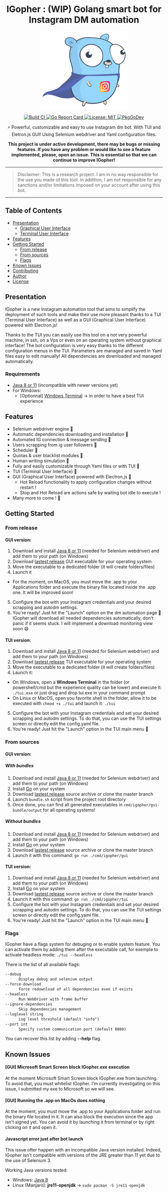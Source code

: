 <h1 align="center">IGopher : (WIP) Golang smart bot for Instagram DM automation</h1>
<p align="center">
    <img alt="IGopher logo" height="250" src="doc/IGopher.png">
</p>
<p align="center">
  <a href="https://github.com/hbollon/IGopher/actions" target="_blank">
    <img alt="Build CI" src="https://github.com/hbollon/igopher/workflows/build/badge.svg" />
  </a>
  <a href="https://goreportcard.com/report/github.com/hbollon/igopher" target="_blank">
    <img alt="Go Report Card" src="https://goreportcard.com/badge/github.com/hbollon/igopher" />
  </a>
  <a href="https://github.com/hbollon/igopher/blob/master/LICENSE.md" target="_blank">
    <img alt="License: MIT" src="https://img.shields.io/badge/License-MIT-yellow.svg" />
  </a>
  <a href="https://pkg.go.dev/github.com/hbollon/go-instadm" target="_blank">
    <img src="https://pkg.go.dev/badge/github.com/hbollon/go-instadm" alt="PkgGoDev">
  </a>
</p>

<p align="center">⚡ Powerful, customizable and easy to use Instagram dm bot. With TUI and Eletron.js GUI! Using Selenium webdriver and Yaml configuration files.</p>

<p align="center"><strong>This project is under active development, there may be bugs or missing features. If you have any problem or would like to see a feature implemented, please, open an issue. This is essential so that we can continue to improve IGopher! </strong></p>


---

> Disclaimer: This is a research project. I am in no way responsible for the use you made of this tool. In addition, I am not responsible for any sanctions and/or limitations imposed on your account after using this bot.

---

## Table of Contents

- [Presentation](#presentation)
  - [Graphical User Interface](#graphical-user-interface)
  - [Terminal User Interface](#terminal-user-interface)
- [Features](#features)
- [Getting Started](#getting-started)
  - [From release](#from-release)
  - [From sources](#from-sources)
  - [Flags](#flags)
- [Known Issues](#known-issues)
- [Contributing](#-contributing)
- [Author](#author)
- [License](#-license)

## Presentation

IGopher is a new Instagram automation tool that aims to simplify the deployment of such tools and make their use more pleasant thanks to a TUI (Terminal User Interface) as well as a GUI (Graphical User Interface) powered with Electron.js!

Thanks to the TUI you can easily use this tool on a not very powerful machine, in ssh, on a Vps or even on an operating system without graphical interface!
The bot configuration is very easy thanks to the different configuration menus in the TUI. Parameters are managed and saved in Yaml files easy to edit manually!
All dependencies are downloaded and managed automatically.

### Requirements
- [Java 8 or 11](https://java.com/fr/download/) (incompatible with newer versions yet)
- For Windows:
  - [Optionnal] [Windows Terminal](https://www.microsoft.com/fr-fr/p/windows-terminal/9n0dx20hk701?activetab=pivot:overviewtab) -> in order to have a best TUI experience

## Features
- Selenium webdriver engine :stars:
- Automatic dependencies downloading and installation :stars:
- Automated IG connection & message sending :stars:
- Users scrapping from ig user followers :stars:
- Scheduler :stars:
- Quotas & user blacklist modules :stars:
- Human writing simulation :stars:
- Fully and easily customizable through Yaml files or with TUI :stars:
- TUI (Terminal User Interface) :stars:
- GUI (Graphical User Interface) powered with Electron.js :stars:
  - Hot Reload functionality to apply configuration changes without restart !
  - Stop and Hot Reload are actions safe by waiting bot idle to execute !
- Many more to come ! 🥳

## Getting Started

### From release

#### GUI version:

1. Download and install [Java 8 or 11](https://java.com/fr/download/) (needed for Selenium webdriver) and add them to your path (on Windows)
2. Download [lastest release](https://github.com/hbollon/igopher/releases/latest) GUI executable for your operating system
3. Move the executable to a dedicated folder (it will create folders/files)
4. Launch it
- For the moment, on MacOS, you must move the .app to your Applications folder and execute the binary file located inside the .app one. It will be improved soon!
5. Configure the bot with your Instagram credentials and your desired scrapping and autodm settings.
6. You're ready! Just hit the "Launch" option on the dm automation page 🚀 
IGopher will download all needed dependencies automatically, don't panic if it seems stuck. I will implement a download monitoring view soon :smile:

#### TUI version:

1. Download and install [Java 8 or 11](https://java.com/fr/download/) (needed for Selenium webdriver) and add them to your path (on Windows)
2. Download [lastest release](https://github.com/hbollon/igopher/releases/latest) TUI executable for your operating system
3. Move the executable to a dedicated folder (it will create folders/files)
4. Launch it:
- On Windows, open a **Windows Terminal** in the folder (or powershell/cmd but the experience quality can be lower) and execute it: ```./tui.exe``` or just drag and drop tui.exe in your command prompt
- On Linux or MacOS, open you favorite shell in the folder, allow it to be executed with ```chmod +x ./tui``` and launch it: ```./tui```
5. Configure the bot with your Instagram credentials and set your desired scrapping and autodm settings. To do that, you can use the TUI settings screen or directly edit the config.yaml file.
6. You're ready! Just hit the "Launch" option in the TUI main menu 🚀

### From sources

#### GUI version:

##### With bundles

1. Download and install [Java 8 or 11](https://java.com/fr/download/) (needed for Selenium webdriver) and add them to your path (on Windows)
2. Install [Go](https://golang.org/doc/install) on your system
3. Download [lastest release](https://github.com/hbollon/igopher/releases/latest) source archive or clone the master branch
4. Launch ```bundle.sh``` script from the project root directory
5. Once done, you can find all generated executables in ```cmd/igopher/gui-bundle/output``` for all operating systems!

##### Without bundles

1. Download and install [Java 8 or 11](https://java.com/fr/download/) (needed for Selenium webdriver) and add them to your path (on Windows)
2. Install [Go](https://golang.org/doc/install) on your system
3. Download [lastest release](https://github.com/hbollon/igopher/releases/latest) source archive or clone the master branch
4. Launch it with this command: ```go run ./cmd/igopher/gui```

#### TUI version:

1. Download and install [Java 8 or 11](https://java.com/fr/download/) (needed for Selenium webdriver) and add them to your path (on Windows)
2. Install [Go](https://golang.org/doc/install) on your system
3. Download [lastest release](https://github.com/hbollon/igopher/releases/latest) source archive or clone the master branch
4. Launch it with this command: ```go run ./cmd/igopher/tui```
5. Configure the bot with your Instagram credentials and set your desired scrapping and autodm settings. To do that, you can use the TUI settings screen or directly edit the config.yaml file.
6. You're ready! Just hit the "Launch" option in the TUI main menu 🚀

### Flags

IGopher have a flags system for debuging or to enable system feature.
You can activate them by adding them after the executable call, for exemple to activate headless mode:
```./tui --headless```

There is the list of all available flags:
```
--debug
      Display debug and selenium output
--force-download
      Force redownload of all dependencies even if exists
--headless
      Run WebDriver with frame buffer
--ignore-dependencies
      Skip dependencies management
--loglevel string
      Log level threshold (default "info")
--port int
      Specify custom communication port (default 8080)
```

You can recover this list by adding **--help** flag.

## Known Issues

#### [GUI] Microsoft Smart Screen block IGopher.exe execution

At the moment Microsoft Smart Screen block IGopher.exe from launching. To avoid that, you must whitelist IGopher.
I'm currently investigating on this issue, I submitted my exe to Microsoft so we will see.

#### [GUI] Running the .app on MacOs does nothing

At the moment, you must move the .app to your Applications folder and run the binary file located in it.
It can also block the execution since the app isn't signed yet. You can avoid it by launching it from terminal or by right clicking on it and open it.

#### Javascript error just after bot launch

This issue ofter happen with an incompatible Java version installed. 
Indeed, IGopher isn't compatible with versions of the JRE greater than 11 yet due to the use of Selenium 3.

Working Java versions tested:
- Windows: [Java 8](https://java.com/fr/download/)
- Linux (Manjaro): **jre11-openjdk** -> `sudo pacman -S jre11-openjdk`


